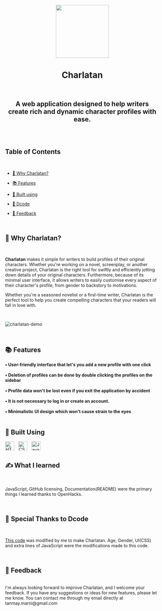 <!-- logo -->
<p align="center">
    <a><img src="https://i.postimg.cc/wTgMR9N1/charlatan-trans-pic.png" height="173"/></a>
</p>

<h1 align="center"> Charlatan </h1>
<br>
<h2 align="center">
    A web application designed to help writers create rich and dynamic character profiles with ease.
</h2>
<br></br>

## Table of Contents

<br>

  * [<g-emoji class="g-emoji" alias="thinking" fallback-src="https://github.githubassets.com/images/icons/emoji/unicode/1f914.png">🤔</g-emoji> Why Charlatan?](#-why-charlatan)
  
  * [<g-emoji class="g-emoji" alias="books" fallback-src="https://github.githubassets.com/images/icons/emoji/unicode/1f4da.png">📚</g-emoji> Features](#-features)

  * [🧰 Built using](#-built-using)

  * [🙏 Dcode](#-special-thanks-to-dcode)

  * [<g-emoji class="g-emoji" alias="star2" fallback-src="https://github.githubassets.com/images/icons/emoji/unicode/1f31f.png">🌟</g-emoji> Feedback](#-feedback)

<br>

## 🤔 Why Charlatan?

<br>

**Charlatan** makes it simple for writers to build profiles of their original characters. Whether you're working on a novel, screenplay, or another creative project, Charlatan is the right tool for swiftly and efficiently jotting down details of your original characters. Furthermore, because of its minimal user interface, it allows writers to easily customise every aspect of their character's profile, from gender to backstory to motivations.

Whether you're a seasoned novelist or a first-time writer, Charlatan is the perfect tool to help you create compelling characters that your readers will fall in love with.

<br>

![charlatan-demo](https://i.postimg.cc/v8vj8J6v/Screenshot-2023-04-02-072504.png)

<br>

## 📚 Features


<h4>• User-friendly interface that let's you add a new profile with one click<br>
<br>
• Deletion of profiles can be done by double clicking the profiles on the sidebar <br>
<br>
• Profile data won't be lost even if you exit the application by accident<br>
<br>
• It is not necessary to log in or create an account.<br>
<br>
• Minimalistic UI design which won't cause strain to the eyes<br>
<br></h4>

## 🧰 Built Using


<img align="left" alt="HTML" width="30px" style="padding-right:10px;" src="https://cdn.jsdelivr.net/gh/devicons/devicon/icons/html5/html5-plain.svg" />
<img align="left" alt="CSS" width=" 30px" style="padding-right:10px;" src="https://cdn.jsdelivr.net/gh/devicons/devicon/icons/css3/css3-plain.svg" />
<img align="left" alt="JavaScript" width="30px" style="padding-right:10px;" src="https://cdn.jsdelivr.net/gh/devicons/devicon/icons/javascript/javascript-plain.svg" /><br>

<br>

## ✍️ What I learned

<br>

JavaScript, GitHub licensing, Documentation(README) were the primary things I learned thanks to OpenHacks.

<br>


## 🙏 Special Thanks to Dcode

<br>

[This code](https://github.com/dcode-youtube/notes-app-javascript-localstorage) was modified by me to make Charlatan. Age, Gender, UI(CSS) and extra lines of JavaScript were the modifications made to this code.<br>

<br>



## 🌟 Feedback
<br>
I'm always looking forward to improve Charlatan, and I welcome your feedback. If you have any suggestions or ideas for new features, please let me know. You can contact me through my email directly at tanmay.marni@gmail.com



